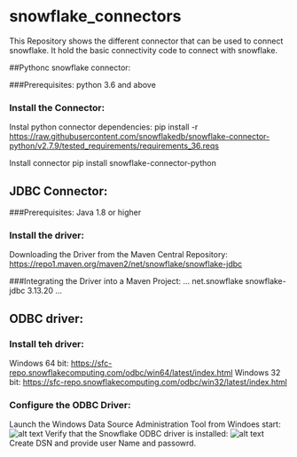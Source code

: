 # snowflake_connectors

This Repository shows the different connector that can be used to connect snowflake.
It hold the basic connectivity code to connect with snowflake.

##Pythonc snowflake connector:

###Prerequisites:
python 3.6 and above

### Install the Connector:
Instal python connector dependencies:
pip install -r https://raw.githubusercontent.com/snowflakedb/snowflake-connector-python/v2.7.9/tested_requirements/requirements_36.reqs

Install connector
pip install snowflake-connector-python


## JDBC Connector:

###Prerequisites:
Java 1.8 or higher

### Install the driver:
Downloading the Driver from the Maven Central Repository:
https://repo1.maven.org/maven2/net/snowflake/snowflake-jdbc

###Integrating the Driver into a Maven Project:
<dependencies>
  ...
  <dependency>
    <groupId>net.snowflake</groupId>
    <artifactId>snowflake-jdbc</artifactId>
    <version>3.13.20</version>
  </dependency>
  ...
</dependencies>


## ODBC driver:

### Install teh driver:
Windows 64 bit: https://sfc-repo.snowflakecomputing.com/odbc/win64/latest/index.html
Windows 32 bit: https://sfc-repo.snowflakecomputing.com/odbc/win32/latest/index.html

### Configure the ODBC Driver:
Launch the Windows Data Source Administration Tool from Windoes start:
![alt text](https://docs.snowflake.com/en/_images/odbc1.png)
Verify that the Snowflake ODBC driver is installed:
![alt text](https://docs.snowflake.com/en/_images/odbc2.png)
Create DSN and provide user Name and passowrd.
